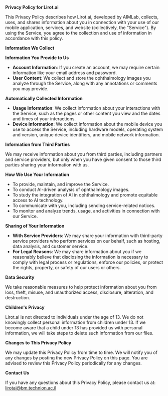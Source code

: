 ﻿**Privacy Policy for Lirot.ai**

This Privacy Policy describes how Lirot.ai, developed by AIMLab, collects, uses, and shares information about you in connection with your use of our mobile application, services, and website (collectively, the "Service"). By using the Service, you agree to the collection and use of information in accordance with this policy.

**Information We Collect**

**Information You Provide to Us**

- **Account Information**: If you create an account, we may require certain information like your email address and password.
- **User Content**: We collect and store the ophthalmology images you analyze through the Service, along with any annotations or comments you may provide.

**Automatically Collected Information**

- **Usage Information**: We collect information about your interactions with the Service, such as the pages or other content you view and the dates and times of your interactions.
- **Device Information**: We collect information about the mobile device you use to access the Service, including hardware models, operating system and version, unique device identifiers, and mobile network information.

**Information from Third Parties**

We may receive information about you from third parties, including partners and service providers, but only when you have given consent to those third parties sharing your information with us.

**How We Use Your Information**

- To provide, maintain, and improve the Service.
- To conduct AI-driven analysis of ophthalmology images.
- To study the integration of AI in ophthalmology and promote equitable access to AI technology.
- To communicate with you, including sending service-related notices.
- To monitor and analyze trends, usage, and activities in connection with our Service.

**Sharing of Your Information**

- **With Service Providers**: We may share your information with third-party service providers who perform services on our behalf, such as hosting, data analysis, and customer service.
- **For Legal Reasons**: We may share information about you if we reasonably believe that disclosing the information is necessary to comply with legal process or regulations, enforce our policies, or protect the rights, property, or safety of our users or others.

**Data Security**

We take reasonable measures to help protect information about you from loss, theft, misuse, and unauthorized access, disclosure, alteration, and destruction.

**Children's Privacy**

Lirot.ai is not directed to individuals under the age of 13. We do not knowingly collect personal information from children under 13. If we become aware that a child under 13 has provided us with personal information, we will take steps to delete such information from our files.

**Changes to This Privacy Policy**

We may update this Privacy Policy from time to time. We will notify you of any changes by posting the new Privacy Policy on this page. You are advised to review this Privacy Policy periodically for any changes.

**Contact Us**

If you have any questions about this Privacy Policy, please contact us at: lirotai@bm.technion.ac.il

